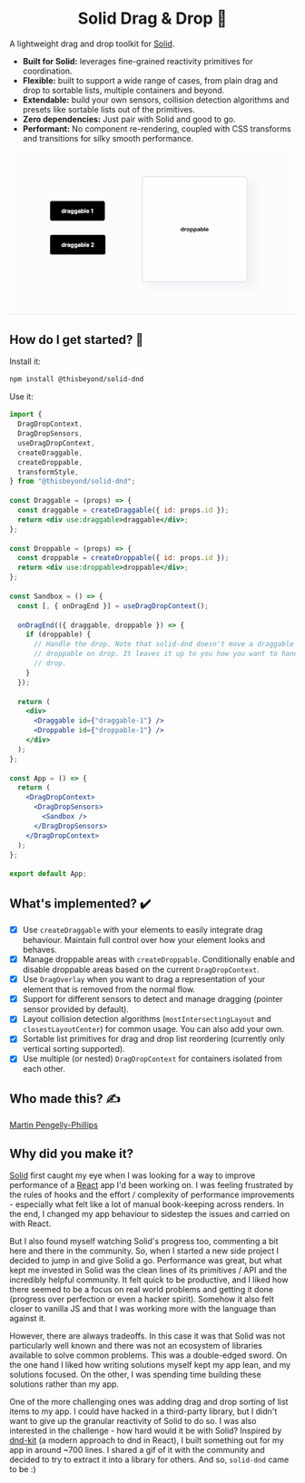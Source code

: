 <h1 align="center">Solid Drag & Drop 🐨</h1>

A lightweight drag and drop toolkit for [Solid](https://solidjs.com/).

- **Built for Solid:** leverages fine-grained reactivity primitives for
  coordination.
- **Flexible:** built to support a wide range of cases, from plain drag and drop
  to sortable lists, multiple containers and beyond.
- **Extendable:** build your own sensors, collision detection algorithms and
  presets like sortable lists out of the primitives.
- **Zero dependencies:** Just pair with Solid and good to go.
- **Performant:** No component re-rendering, coupled with CSS transforms and
  transitions for silky smooth performance.

![solid drag and drop preview](./resources/solid-dnd-preview-small.gif?raw=true)

## How do I get started? 🧭

Install it:

```bash
npm install @thisbeyond/solid-dnd
```

Use it:

```jsx
import {
  DragDropContext,
  DragDropSensors,
  useDragDropContext,
  createDraggable,
  createDroppable,
  transformStyle,
} from "@thisbeyond/solid-dnd";

const Draggable = (props) => {
  const draggable = createDraggable({ id: props.id });
  return <div use:draggable>draggable</div>;
};

const Droppable = (props) => {
  const droppable = createDroppable({ id: props.id });
  return <div use:droppable>droppable</div>;
};

const Sandbox = () => {
  const [, { onDragEnd }] = useDragDropContext();

  onDragEnd(({ draggable, droppable }) => {
    if (droppable) {
      // Handle the drop. Note that solid-dnd doesn't move a draggable into a
      // droppable on drop. It leaves it up to you how you want to handle the
      // drop.
    }
  });

  return (
    <div>
      <Draggable id={"draggable-1"} />
      <Droppable id={"droppable-1"} />
    </div>
  );
};

const App = () => {
  return (
    <DragDropContext>
      <DragDropSensors>
        <Sandbox />
      </DragDropSensors>
    </DragDropContext>
  );
};

export default App;
```

## What's implemented? ✔️

- [x] Use `createDraggable` with your elements to easily integrate drag
      behaviour. Maintain full control over how your element looks and behaves.
- [x] Manage droppable areas with `createDroppable`. Conditionally enable and
      disable droppable areas based on the current `DragDropContext`.
- [x] Use `DragOverlay` when you want to drag a representation of your element
      that is removed from the normal flow.
- [x] Support for different sensors to detect and manage dragging (pointer
      sensor provided by default).
- [x] Layout collision detection algorithms (`mostIntersectingLayout` and
      `closestLayoutCenter`) for common usage. You can also add your own.
- [x] Sortable list primitives for drag and drop list reordering (currently only
      vertical sorting supported).
- [x] Use multiple (or nested) `DragDropContext` for containers isolated from
      each other.

## Who made this? ✍

[Martin Pengelly-Phillips](https://twitter.com/thesociablenet)

## Why did you make it?

[Solid](https://solidjs.com) first caught my eye when I was looking for a way to
improve performance of a [React](https://reactjs.org) app I'd been working on. I
was feeling frustrated by the rules of hooks and the effort / complexity of
performance improvements - especially what felt like a lot of manual
book-keeping across renders. In the end, I changed my app behaviour to sidestep
the issues and carried on with React.

But I also found myself watching Solid's progress too, commenting a bit here and
there in the community. So, when I started a new side project I decided to jump
in and give Solid a go. Performance was great, but what kept me invested in
Solid was the clean lines of its primitives / API and the incredibly helpful
community. It felt quick to be productive, and I liked how there seemed to be a
focus on real world problems and getting it done (progress over perfection or
even a hacker spirit). Somehow it also felt closer to vanilla JS and that I was
working more with the language than against it.

However, there are always tradeoffs. In this case it was that Solid was not
particularly well known and there was not an ecosystem of libraries available to
solve common problems. This was a double-edged sword. On the one hand I liked
how writing solutions myself kept my app lean, and my solutions focused. On the
other, I was spending time building these solutions rather than my app.

One of the more challenging ones was adding drag and drop sorting of list items
to my app. I could have hacked in a third-party library, but I didn't want to
give up the granular reactivity of Solid to do so. I was also interested in the
challenge - how hard would it be with Solid? Inspired by
[dnd-kit](https://dndkit.com) (a modern approach to dnd in React), I built
something out for my app in around ~700 lines. I shared a gif of it with the
community and decided to try to extract it into a library for others. And so,
`solid-dnd` came to be :)
